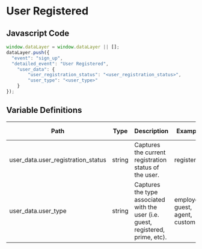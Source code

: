 # User Registered

### 

## Javascript Code
```js
window.dataLayer = window.dataLayer || [];
dataLayer.push({
  "event": "sign_up",
  "detailed_event": "User Registered",
    "user_data": {
        "user_registration_status": "<user_registration_status>",
        "user_type": "<user_type>"
    }
});
```

## Variable Definitions

|Path|Type|Description|Example|Pattern|Min Length|Max Length|Minimum|Maximum|Multiple Of|
| --- | --- | --- | --- | --- | --- | --- | --- | --- | --- |
|user_data.user_registration_status|string|Captures the current registration status of the user.|registered|||||||
|user_data.user_type|string|Captures the type associated with the user \(i.e. guest, registered, prime, etc\).|employee, guest, agent, customer|||||||




